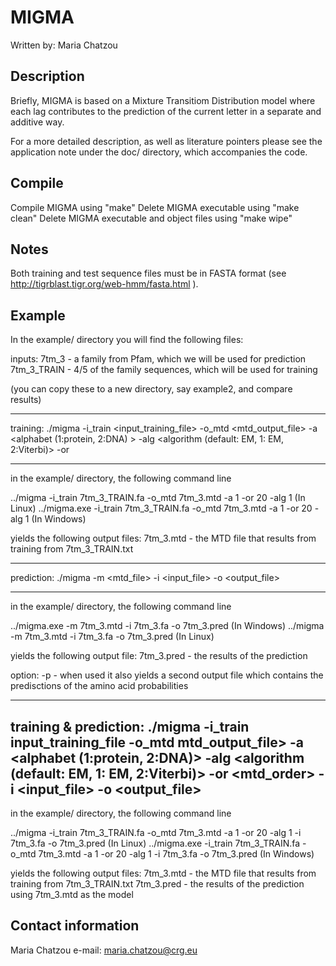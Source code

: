 MIGMA
=====

Written by: Maria Chatzou


Description
-----------
Briefly, MIGMA is based on a Mixture Transitiom Distribution model
where each lag contributes to the prediction of the current letter in 
a separate and additive way.

For a more detailed description, as well as literature pointers please
see the application note under the doc/ directory, which accompanies the code.


Compile
---------
Compile MIGMA using "make"
Delete MIGMA executable using "make clean"
Delete MIGMA executable and object files using "make wipe"


Notes
-----
Both training and test sequence files must be in FASTA format (see http://tigrblast.tigr.org/web-hmm/fasta.html ).



Example
-------
In the example/ directory you will find the following files:

inputs:
7tm_3		 - a family from Pfam, which we will be used for prediction
7tm_3_TRAIN   - 4/5 of the family sequences, which will be used for training

(you can copy these to a new directory, say example2, and compare results)


____________________________________________________________________________________________________________________________________________________________________

training:		./migma -i_train <input_training_file>  -o_mtd <mtd_output_file>  -a <alphabet (1:protein, 2:DNA) > -alg <algorithm (default: EM, 1: EM, 2:Viterbi)> -or <order> 
____________________________________________________________________________________________________________________________________________________________________
in the example/ directory, the following command line

../migma -i_train 7tm_3_TRAIN.fa -o_mtd 7tm_3.mtd -a 1 -or 20 -alg 1  	      	(In Linux)
../migma.exe -i_train 7tm_3_TRAIN.fa -o_mtd 7tm_3.mtd -a 1 -or 20 -alg 1      	(In Windows)

yields the following output files:
7tm_3.mtd    - the MTD file that results from training from 7tm_3_TRAIN.txt



_________________________________________________________________________________________________________________________

prediction:	./migma -m <mtd_file> -i <input_file> -o <output_file>
_________________________________________________________________________________________________________________________
in the example/ directory, the following command line

../migma.exe  -m 7tm_3.mtd  -i 7tm_3.fa  -o 7tm_3.pred 	(In Windows)
../migma  -m 7tm_3.mtd  -i 7tm_3.fa  -o 7tm_3.pred	    	(In Linux)
  
yields the following output file:
7tm_3.pred  - the results of the prediction

option:
  -p 	- when used it also yields a second output file which contains the predisctions of the amino acid probabilities 



_________________________________________________________________________________________________________________________________________________________________________________________________________________

training & prediction:	./migma -i_train input_training_file  -o_mtd mtd_output_file>  -a <alphabet (1:protein, 2:DNA)> -alg <algorithm (default: EM, 1: EM, 2:Viterbi)> -or <mtd_order>  -i <input_file> -o <output_file>
-------------------------------------------------------------------------------------------------------------------------------------------------------------------------------------------------------------------------------
in the example/ directory, the following command line

../migma -i_train 7tm_3_TRAIN.fa -o_mtd 7tm_3.mtd -a 1 -or 20 -alg 1 -i 7tm_3.fa -o 7tm_3.pred  	      		(In Linux)
../migma.exe -i_train 7tm_3_TRAIN.fa -o_mtd 7tm_3.mtd -a 1 -or 20 -alg 1 -i 7tm_3.fa -o 7tm_3.pred     	(In Windows)

yields the following output files:
7tm_3.mtd    - the MTD file that results from training from 7tm_3_TRAIN.txt
7tm_3.pred   - the results of the prediction using 7tm_3.mtd as the model



Contact information
-------------------
Maria Chatzou
e-mail: maria.chatzou@crg.eu

